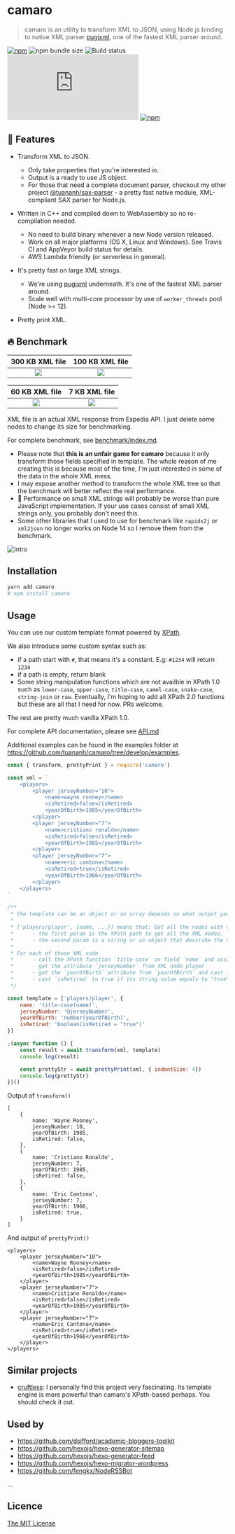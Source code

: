 # camaro

> camaro is an utility to transform XML to JSON, using Node.js binding to native XML parser [pugixml](http://pugixml.org/), one of the fastest XML parser around.

[![npm](https://webadge.dev/npm/v/camaro)](https://npm.im/camaro)
![npm bundle size](https://webadge.dev/packagephobia/publish/camaro)
![Build status](https://github.com/tuananh/camaro/workflows/CI/badge.svg)
[![TypeScript definitions on DefinitelyTyped](https://webadge.dev/badge/DefinitelyTyped/.d.ts)](http://definitelytyped.org)
[![npm](https://webadge.dev/npm/dt/camaro)](https://npm.im/camaro)

## 🤘 Features

* Transform XML to JSON.
    * Only take properties that you're interested in.
    * Output is a ready to use JS object.
    * For those that need a complete document parser, checkout my other project [@tuananh/sax-parser](https://github.com/tuananh/sax-parser) - a pretty fast native module, XML-compliant SAX parser for Node.js.

* Written in C++ and compiled down to WebAssembly so no re-compilation needed.
    * No need to build binary whenever a new Node version released.
    * Work on all major platforms (OS X, Linux and Windows). See Travis CI and AppVeyor build status for details.
    * AWS Lambda friendly (or serverless in general).

* It's pretty fast on large XML strings.
    * We're using [pugixml](http://pugixml.org/) underneath. It's one of the fastest XML parser around.
    * Scale well with multi-core processor by use of `worker_threads` pool (Node >= 12).

* Pretty print XML.

## 🔥 Benchmark

300 KB XML file                      |  100 KB XML file
:-----------------------------------:|:-------------------------:
![](benchmark/fixtures/300kb.png)    |  ![](benchmark/fixtures/100kb.png)

60 KB XML file                       |  7 KB XML file
:-----------------------------------:|:-------------------------:
![](benchmark/fixtures/60kb.png)     |  ![](benchmark/fixtures/7kb.png)

XML file is an actual XML response from Expedia API. I just delete some nodes to change its size for benchmarking.

For complete benchmark, see [benchmark/index.md](benchmark/index.md).

* Please note that **this is an unfair game for camaro** because it only transform those fields specified in template.
The whole reason of me creating this is because most of the time, I'm just interested in some of the data in the whole XML mess.
* I may expose another method to transform the whole XML tree so that the benchmark will better reflect the real performance.
* 🚧 Performance on small XML strings will probably be worse than pure JavaScript implementation. If your use cases consist of small XML strings only, you probably don't need this.
* Some other libraries that I used to use for benchmark like `rapidx2j` or `xml2json` no longer works on Node 14 so I remove them from the benchmark.

![intro](intro.png)

## Installation

```sh
yarn add camaro
# npm install camaro
```

## Usage

You can use our custom template format powered by [XPath](https://developer.mozilla.org/en-US/docs/Web/XPath).

We also introduce some custom syntax such as:

* if a path start with `#`, that means it's a constant. E.g: `#1234` will return `1234`
* if a path is empty, return blank
* Some string manipulation functions which are not availble in XPath 1.0 such as `lower-case`, `upper-case`, `title-case`, `camel-case`, `snake-case`, `string-join` or `raw`. Eventually, I'm hoping to add all XPath 2.0 functions but these are all that I need for now. PRs welcome.

The rest are pretty much vanilla XPath 1.0.

For complete API documentation, please see [API.md](API.md)

Additional examples can be found in the examples folder at https://github.com/tuananh/camaro/tree/develop/examples.

```js
const { transform, prettyPrint } = require('camaro')

const xml = `
    <players>
        <player jerseyNumber="10">
            <name>wayne rooney</name>
            <isRetired>false</isRetired>
            <yearOfBirth>1985</yearOfBirth>
        </player>
        <player jerseyNumber="7">
            <name>cristiano ronaldo</name>
            <isRetired>false</isRetired>
            <yearOfBirth>1985</yearOfBirth>
        </player>
        <player jerseyNumber="7">
            <name>eric cantona</name>
            <isRetired>true</isRetired>
            <yearOfBirth>1966</yearOfBirth>
        </player>
    </players>
`

/**
 * the template can be an object or an array depends on what output you want the XML to be transformed to.
 * 
 * ['players/player', {name, ...}] means that: Get all the nodes with this XPath expression `players/player`.
 *      - the first param is the XPath path to get all the XML nodes.
 *      - the second param is a string or an object that describe the shape of the array element and how to get it.
 * 
 * For each of those XML node
 *      - call the XPath function `title-case` on field `name` and assign it to `name` field of the output.
 *      - get the attribute `jerseyNumber` from XML node player
 *      - get the `yearOfBirth` attribute from `yearOfBirth` and cast it to number.
 *      - cast `isRetired` to true if its string value equals to "true", and false otherwise.
 */

const template = ['players/player', {
    name: 'title-case(name)',
    jerseyNumber: '@jerseyNumber',
    yearOfBirth: 'number(yearOfBirth)',
    isRetired: 'boolean(isRetired = "true")'
}]

;(async function () {
    const result = await transform(xml, template)
    console.log(result)

    const prettyStr = await prettyPrint(xml, { indentSize: 4})
    console.log(prettyStr)
})()
```

Output of `transform()`

```
[
    {
        name: 'Wayne Rooney',
        jerseyNumber: 10,
        yearOfBirth: 1985,
        isRetired: false,
    },
    {
        name: 'Cristiano Ronaldo',
        jerseyNumber: 7,
        yearOfBirth: 1985,
        isRetired: false,
    },
    {
        name: 'Eric Cantona',
        jerseyNumber: 7,
        yearOfBirth: 1966,
        isRetired: true,
    }
]
```

And output of `prettyPrint()`

```
<players>
    <player jerseyNumber="10">
        <name>Wayne Rooney</name>
        <isRetired>false</isRetired>
        <yearOfBirth>1985</yearOfBirth>
    </player>
    <player jerseyNumber="7">
        <name>Cristiano Ronaldo</name>
        <isRetired>false</isRetired>
        <yearOfBirth>1985</yearOfBirth>
    </player>
    <player jerseyNumber="7">
        <name>Eric Cantona</name>
        <isRetired>true</isRetired>
        <yearOfBirth>1966</yearOfBirth>
    </player>
</players>
```

## Similar projects

- [cruftless](https://github.com/wspringer/cruftless): I personally find this project very fascinating. Its template engine is more powerful than camaro's XPath-based perhaps. You should check it out.

## Used by

- https://github.com/dsifford/academic-bloggers-toolkit
- https://github.com/hexojs/hexo-generator-sitemap
- https://github.com/hexojs/hexo-generator-feed
- https://github.com/hexojs/hexo-migrator-wordpress
- https://github.com/fengkx/NodeRSSBot

...

## Licence

[The MIT License](LICENSE)
